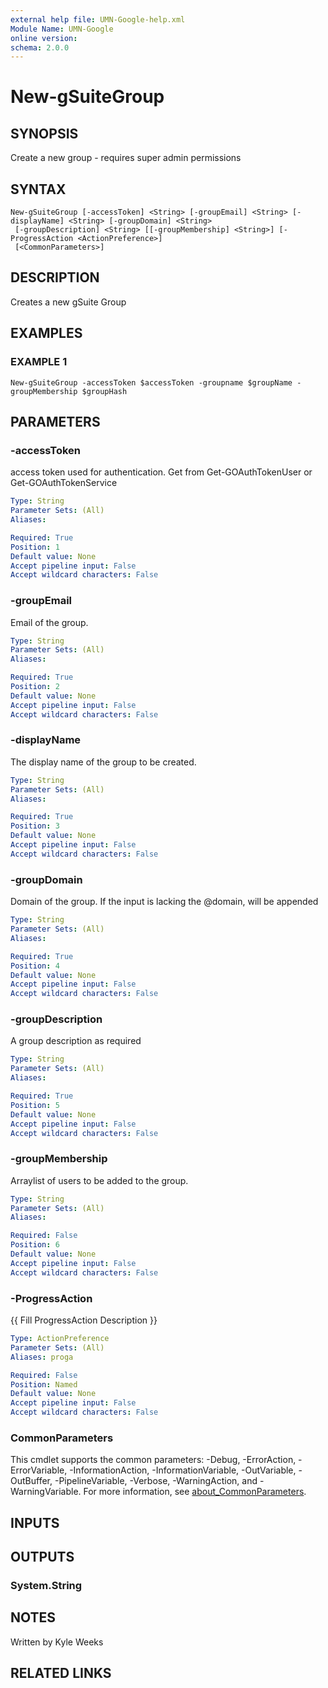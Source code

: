 ```yaml
---
external help file: UMN-Google-help.xml
Module Name: UMN-Google
online version:
schema: 2.0.0
---
```


# New-gSuiteGroup

## SYNOPSIS
Create a new group - requires super admin permissions

## SYNTAX

```
New-gSuiteGroup [-accessToken] <String> [-groupEmail] <String> [-displayName] <String> [-groupDomain] <String>
 [-groupDescription] <String> [[-groupMembership] <String>] [-ProgressAction <ActionPreference>]
 [<CommonParameters>]
```

## DESCRIPTION
Creates a new gSuite Group

## EXAMPLES

### EXAMPLE 1
```
New-gSuiteGroup -accessToken $accessToken -groupname $groupName -groupMembership $groupHash
```

## PARAMETERS

### -accessToken
access token used for authentication. 
Get from Get-GOAuthTokenUser or Get-GOAuthTokenService

```yaml
Type: String
Parameter Sets: (All)
Aliases:

Required: True
Position: 1
Default value: None
Accept pipeline input: False
Accept wildcard characters: False
```

### -groupEmail
Email of the group.

```yaml
Type: String
Parameter Sets: (All)
Aliases:

Required: True
Position: 2
Default value: None
Accept pipeline input: False
Accept wildcard characters: False
```

### -displayName
The display name of the group to be created.

```yaml
Type: String
Parameter Sets: (All)
Aliases:

Required: True
Position: 3
Default value: None
Accept pipeline input: False
Accept wildcard characters: False
```

### -groupDomain
Domain of the group.
If the input is lacking the @domain, will be appended

```yaml
Type: String
Parameter Sets: (All)
Aliases:

Required: True
Position: 4
Default value: None
Accept pipeline input: False
Accept wildcard characters: False
```

### -groupDescription
A group description as required

```yaml
Type: String
Parameter Sets: (All)
Aliases:

Required: True
Position: 5
Default value: None
Accept pipeline input: False
Accept wildcard characters: False
```

### -groupMembership
Arraylist of users to be added to the group.

```yaml
Type: String
Parameter Sets: (All)
Aliases:

Required: False
Position: 6
Default value: None
Accept pipeline input: False
Accept wildcard characters: False
```

### -ProgressAction
{{ Fill ProgressAction Description }}

```yaml
Type: ActionPreference
Parameter Sets: (All)
Aliases: proga

Required: False
Position: Named
Default value: None
Accept pipeline input: False
Accept wildcard characters: False
```

### CommonParameters
This cmdlet supports the common parameters: -Debug, -ErrorAction, -ErrorVariable, -InformationAction, -InformationVariable, -OutVariable, -OutBuffer, -PipelineVariable, -Verbose, -WarningAction, and -WarningVariable. For more information, see [about_CommonParameters](http://go.microsoft.com/fwlink/?LinkID=113216).

## INPUTS

## OUTPUTS

### System.String
## NOTES
Written by Kyle Weeks

## RELATED LINKS
